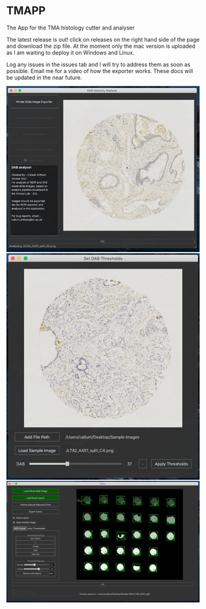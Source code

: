 # TMAPP
The App for the TMA histology cutter and analyser

The latest release is out! click on releases on the right hand side of the page and download the zip file. 
At the moment only the mac version is uploaded as I am waiting to deploy it on Windows and Linux. 

Log any issues in the issues tab and I will try to address them as soon as possible. 
Email me for a video of how the exporter works.
These docs will be updated in the near future. 


![labels](./docs/dabanalysis.png) <br>
![labels](./docs/thresholdselector.png) <br>
![labels](./docs/tissuecoreexport.png) <br>
